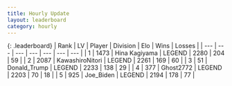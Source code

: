 ```yaml
---
title: Hourly Update
layout: leaderboard
category: hourly
---
```


{: .leaderboard}
| Rank | LV | Player | Division | Elo | Wins | Losses |
| --- | --- | --- | --- | --- | --- | --- |
| <span data-change="0">1</span> | 1473 | <span title="ID: 315148">Hina Kagiyama</span> | LEGEND | <span data-change="0">2280</span> | <span data-change="0">204</span> | <span data-change="0">59</span> |
| <span data-change="0">2</span> | 2087 | <span title="ID: 164871">KawashiroNitori</span> | LEGEND | <span data-change="0">2261</span> | <span data-change="0">169</span> | <span data-change="0">60</span> |
| <span data-change="0">3</span> | 51 | <span title="ID: 515520">Donald_Trump</span> | LEGEND | <span data-change="0">2233</span> | <span data-change="0">138</span> | <span data-change="0">29</span> |
| <span data-change="0">4</span> | 377 | <span title="ID: 336637">Ghost2772</span> | LEGEND | <span data-change="0">2203</span> | <span data-change="0">70</span> | <span data-change="0">18</span> |
| <span data-change="0">5</span> | 925 | <span title="ID: 353063">Joe_Biden</span> | LEGEND | <span data-change="-4">2194</span> | <span data-change="2">178</span> | <span data-change="1">77</span> |